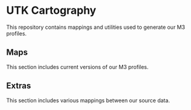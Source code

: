 # UTK Cartography

This repository contains mappings and utilities used to generate our M3 profiles.

## Maps

This section includes current versions of our M3 profiles.

## Extras

This section includes various mappings between our source data.